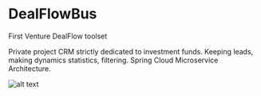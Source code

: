 # DealFlowBus
First Venture DealFlow toolset


Private project CRM strictly dedicated to investment funds. Keeping leads, making dynamics statistics, filtering. Spring Cloud Microservice Architecture. 

![alt text](https://www.seekpng.com/png/detail/211-2113357_load-spinner-spinner-load.png)
